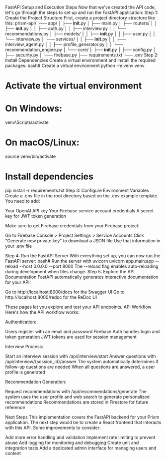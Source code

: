 FastAPI Setup and Execution Steps
Now that we've created the API code, let's go through the steps to set up and run the FastAPI application:
Step 1: Create the Project Structure
First, create a project directory structure like this:
prism-api/
├── app/
│   ├── __init__.py
│   ├── main.py
│   ├── routers/
│   │   ├── __init__.py
│   │   ├── auth.py
│   │   ├── interview.py
│   │   └── recommendations.py
│   ├── models/
│   │   ├── __init__.py
│   │   ├── user.py
│   │   └── interview.py
│   ├── services/
│   │   ├── __init__.py
│   │   ├── interview_agent.py
│   │   ├── profile_generator.py
│   │   └── recommendation_engine.py
│   └── core/
│       ├── __init__.py
│       ├── config.py
│       ├── security.py
│       └── firebase.py
├── requirements.txt
└── .env
Step 2: Install Dependencies
Create a virtual environment and install the required packages:
bash# Create a virtual environment
python -m venv venv

# Activate the virtual environment
# On Windows:
venv\Scripts\activate
# On macOS/Linux:
source venv/bin/activate

# Install dependencies
pip install -r requirements.txt
Step 3: Configure Environment Variables
Create a .env file in the root directory based on the .env.example template. You need to add:

Your OpenAI API key
Your Firebase service account credentials
A secret key for JWT token generation

Make sure to get Firebase credentials from your Firebase project:

Go to Firebase Console > Project Settings > Service Accounts
Click "Generate new private key" to download a JSON file
Use that information in your .env file

Step 4: Run the FastAPI Server
With everything set up, you can now run the FastAPI server:
bash# Run the server with uvicorn
uvicorn app.main:app --reload --host 0.0.0.0 --port 8000
The --reload flag enables auto-reloading during development when files change.
Step 5: Explore the API Documentation
FastAPI automatically generates interactive documentation for your API:

Go to http://localhost:8000/docs for the Swagger UI
Go to http://localhost:8000/redoc for the ReDoc UI

These pages let you explore and test your API endpoints.
API Workflow
Here's how the API workflow works:

Authentication:

Users register with an email and password
Firebase Auth handles login and token generation
JWT tokens are used for session management


Interview Process:

Start an interview session with /api/interview/start
Answer questions with /api/interview/{session_id}/answer
The system automatically determines if follow-up questions are needed
When all questions are answered, a user profile is generated


Recommendation Generation:

Request recommendations with /api/recommendations/generate
The system uses the user profile and web search to generate personalized recommendations
Recommendations are stored in Firestore for future reference



Next Steps
This implementation covers the FastAPI backend for your Prism application. The next step would be to create a React frontend that interacts with this API.
Some improvements to consider:

Add more error handling and validation
Implement rate limiting to prevent abuse
Add logging for monitoring and debugging
Create unit and integration tests
Add a dedicated admin interface for managing users and content